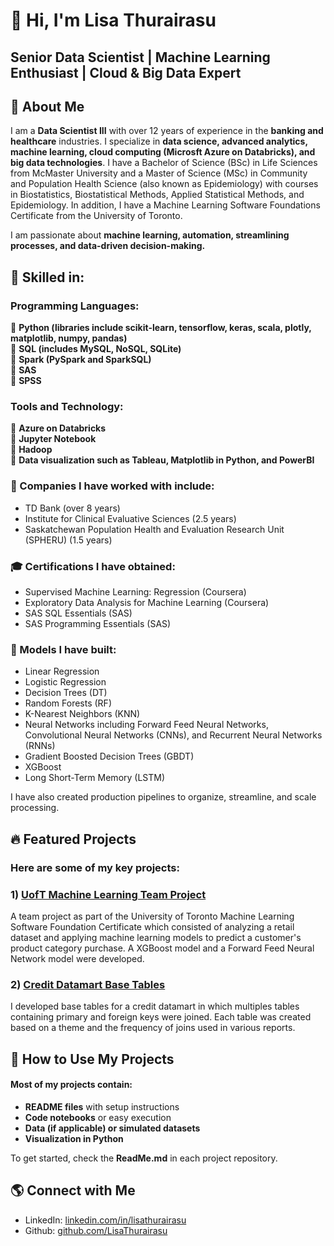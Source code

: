 # 👋 Hi, I'm Lisa Thurairasu
## Senior Data Scientist | Machine Learning Enthusiast | Cloud & Big Data Expert

## 🎉 About Me
I am a **Data Scientist III** with over 12 years of experience in the **banking and healthcare** industries. I specialize in **data science, advanced analytics, machine learning, cloud computing (Microsft Azure on Databricks), and big data technologies**. I have a Bachelor of Science (BSc) in Life Sciences from McMaster University and a Master of Science (MSc) in Community and Population Health Science (also known as Epidemiology) with courses in Biostatistics, Biostatistical Methods, Applied Statistical Methods, and Epidemiology. In addition, I have a Machine Learning Software Foundations Certificate from the University of Toronto.

I am passionate about **machine learning, automation, streamlining processes, and data-driven decision-making.**

## 📝 Skilled in: <br/>

   ### **Programming Languages:** <br/>
 🔹 **Python (libraries include scikit-learn, tensorflow, keras, scala, plotly, matplotlib, numpy, pandas)** <br/>
 🔹 **SQL (includes MySQL, NoSQL, SQLite)** <br/>
 🔹 **Spark (PySpark and SparkSQL)** <br/>
 🔹 **SAS** <br/>
 🔹 **SPSS** <br/>
 
   ### **Tools and Technology:** <br/>
🔹 **Azure on Databricks** <br/>
🔹 **Jupyter Notebook** <br/>
🔹 **Hadoop** <br/>
🔹 **Data visualization such as Tableau, Matplotlib in Python, and PowerBI** <br/>

### **🏢 Companies I have worked with include:**
- TD Bank (over 8 years)
- Institute for Clinical Evaluative Sciences (2.5 years)
- Saskatchewan Population Health and Evaluation Research Unit (SPHERU) (1.5 years)

### **🎓 Certifications I have obtained:**
- Supervised Machine Learning: Regression (Coursera)
- Exploratory Data Analysis for Machine Learning (Coursera)
- SAS SQL Essentials (SAS)
- SAS Programming Essentials (SAS)

### **📝 Models I have built:**
- Linear Regression
- Logistic Regression
- Decision Trees (DT)
- Random Forests (RF)
- K-Nearest Neighbors (KNN)
- Neural Networks including Forward Feed Neural Networks, Convolutional Neural Networks (CNNs), and Recurrent Neural Networks (RNNs)
- Gradient Boosted Decision Trees (GBDT)
- XGBoost
- Long Short-Term Memory (LSTM)

I have also created production pipelines to organize, streamline, and scale processing.

## 🔥 Featured Projects
### Here are some of my key projects:

### **1) [UofT Machine Learning Team Project](https://github.com/Retail_Sales)**
A team project as part of the University of Toronto Machine Learning Software Foundation Certificate which consisted of analyzing a retail dataset and applying machine learning models to predict a customer's product category purchase. A XGBoost model and a Forward Feed Neural Network model were developed.

### **2) [Credit Datamart Base Tables](https://github.com/work)**
I developed base tables for a credit datamart in which multiples tables containing primary and foreign keys were joined. Each table was created based on a theme and the frequency of joins used in various reports.


## 🚀 How to Use My Projects
#### Most of my projects contain:
- **README files** with setup instructions
- **Code notebooks** or easy execution
- **Data (if applicable) or simulated datasets**
- **Visualization in Python**

To get started, check the **ReadMe.md** in each project repository.

## 🌎 Connect with Me
- LinkedIn: [linkedin.com/in/lisathurairasu](https://linkedin.com/in/lisathurairasu)
- Github: [github.com/LisaThurairasu](https://github.com/lthurair/LisaThurairasu)


